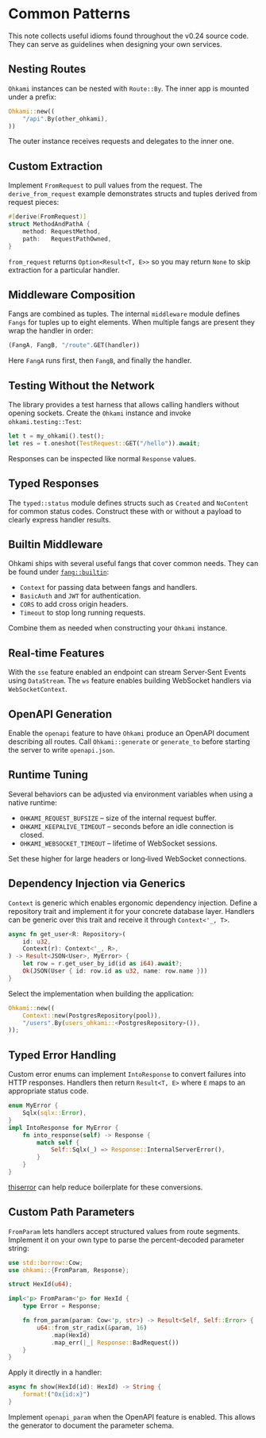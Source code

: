 # Common Patterns

This note collects useful idioms found throughout the v0.24 source
code.  They can serve as guidelines when designing your own services.

## Nesting Routes

`Ohkami` instances can be nested with `Route::By`.  The inner app is
mounted under a prefix:

```rust
Ohkami::new((
    "/api".By(other_ohkami),
))
```

The outer instance receives requests and delegates to the inner one.

## Custom Extraction

Implement `FromRequest` to pull values from the request.  The
`derive_from_request` example demonstrates structs and tuples derived
from request pieces:

```rust
#[derive(FromRequest)]
struct MethodAndPathA {
    method: RequestMethod,
    path:   RequestPathOwned,
}
```

`from_request` returns `Option<Result<T, E>>` so you may return `None`
to skip extraction for a particular handler.

## Middleware Composition

Fangs are combined as tuples.  The internal `middleware` module defines
`Fangs` for tuples up to eight elements.  When multiple fangs are
present they wrap the handler in order:

```rust
(FangA, FangB, "/route".GET(handler))
```

Here `FangA` runs first, then `FangB`, and finally the handler.

## Testing Without the Network

The library provides a test harness that allows calling handlers without
opening sockets.  Create the `Ohkami` instance and invoke
`ohkami.testing::Test`:

```rust
let t = my_ohkami().test();
let res = t.oneshot(TestRequest::GET("/hello")).await;
```

Responses can be inspected like normal `Response` values.

## Typed Responses

The `typed::status` module defines structs such as `Created` and
`NoContent` for common status codes.  Construct these with or without a
payload to clearly express handler results.

## Builtin Middleware

Ohkami ships with several useful fangs that cover common needs.  They can
be found under [`fang::builtin`](../ohkami-0.24/ohkami/src/fang/builtin):

- `Context` for passing data between fangs and handlers.
- `BasicAuth` and `JWT` for authentication.
- `CORS` to add cross origin headers.
- `Timeout` to stop long running requests.

Combine them as needed when constructing your `Ohkami` instance.

## Real‑time Features

With the `sse` feature enabled an endpoint can stream
Server‑Sent Events using `DataStream`.  The `ws` feature enables building
WebSocket handlers via `WebSocketContext`.

## OpenAPI Generation

Enable the `openapi` feature to have `Ohkami` produce an OpenAPI document
describing all routes.  Call `Ohkami::generate` or `generate_to` before
starting the server to write `openapi.json`.

## Runtime Tuning

Several behaviors can be adjusted via environment variables when using a native runtime:

- `OHKAMI_REQUEST_BUFSIZE` – size of the internal request buffer.
- `OHKAMI_KEEPALIVE_TIMEOUT` – seconds before an idle connection is closed.
- `OHKAMI_WEBSOCKET_TIMEOUT` – lifetime of WebSocket sessions.

Set these higher for large headers or long‑lived WebSocket connections.

## Dependency Injection via Generics

`Context` is generic which enables ergonomic dependency injection. Define a
repository trait and implement it for your concrete database layer. Handlers can
be generic over this trait and receive it through `Context<'_, T>`.

```rust
async fn get_user<R: Repository>(
    id: u32,
    Context(r): Context<'_, R>,
) -> Result<JSON<User>, MyError> {
    let row = r.get_user_by_id(id as i64).await?;
    Ok(JSON(User { id: row.id as u32, name: row.name }))
}
```

Select the implementation when building the application:

```rust
Ohkami::new((
    Context::new(PostgresRepository(pool)),
    "/users".By(users_ohkami::<PostgresRepository>()),
));
```

## Typed Error Handling

Custom error enums can implement `IntoResponse` to convert failures into HTTP
responses. Handlers then return `Result<T, E>` where `E` maps to an
appropriate status code.

```rust
enum MyError {
    Sqlx(sqlx::Error),
}
impl IntoResponse for MyError {
    fn into_response(self) -> Response {
        match self {
            Self::Sqlx(_) => Response::InternalServerError(),
        }
    }
}
```

[thiserror](https://crates.io/crates/thiserror) can help reduce boilerplate for
these conversions.


## Custom Path Parameters

`FromParam` lets handlers accept structured values from route segments.
Implement it on your own type to parse the percent-decoded parameter string:

```rust
use std::borrow::Cow;
use ohkami::{FromParam, Response};

struct HexId(u64);

impl<'p> FromParam<'p> for HexId {
    type Error = Response;

    fn from_param(param: Cow<'p, str>) -> Result<Self, Self::Error> {
        u64::from_str_radix(&param, 16)
            .map(HexId)
            .map_err(|_| Response::BadRequest())
    }
}
```

Apply it directly in a handler:

```rust
async fn show(HexId(id): HexId) -> String {
    format!("0x{id:x}")
}
```

Implement `openapi_param` when the OpenAPI feature is enabled.
This allows the generator to document the parameter schema.

